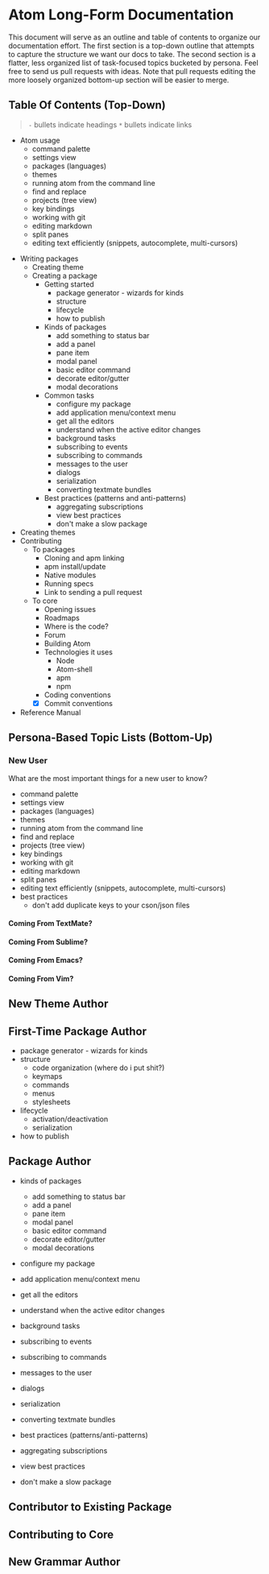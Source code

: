# Atom Long-Form Documentation

This document will serve as an outline and table of contents to organize our documentation effort. The first section is a top-down outline that attempts to capture the structure we want our docs to take. The second section is a flatter, less organized list of task-focused topics bucketed by persona. Feel free to send us pull requests with ideas. Note that pull requests editing the more loosely organized bottom-up section will be easier to merge.

## Table Of Contents (Top-Down)

> `-` bullets indicate headings
> `*` bullets indicate links

- Atom usage
  * command palette
  * settings view
  * packages (languages)
  * themes
  * running atom from the command line
  * find and replace
  * projects (tree view)
  * key bindings
  * working with git
  * editing markdown
  * split panes
  * editing text efficiently (snippets, autocomplete, multi-cursors)
* Writing packages
  * Creating theme
  * Creating a package
    * Getting started
      * package generator - wizards for kinds
      * structure
      * lifecycle
      * how to publish
    * Kinds of packages
      * add something to status bar
      * add a panel
      * pane item
      * modal panel
      * basic editor command
      * decorate editor/gutter
      * modal decorations
    * Common tasks
      * configure my package
      * add application menu/context menu
      * get all the editors
      * understand when the active editor changes
      * background tasks
      * subscribing to events
      * subscribing to commands
      * messages to the user
      * dialogs
      * serialization
      * converting textmate bundles
    * Best practices (patterns and anti-patterns)
      * aggregating subscriptions
      * view best practices
      * don't make a slow package
* Creating themes
* Contributing
  * To packages
    * Cloning and apm linking
    * apm install/update
    * Native modules
    * Running specs
    * Link to sending a pull request
  * To core
    * Opening issues
    * Roadmaps
    * Where is the code?
    * Forum
    * Building Atom
    * Technologies it uses
      * Node
      * Atom-shell
      * apm
      * npm
    * Coding conventions
    * [x] Commit conventions
* Reference Manual

## Persona-Based Topic Lists (Bottom-Up)

### New User

What are the most important things for a new user to know?

* command palette
* settings view
* packages (languages)
* themes
* running atom from the command line
* find and replace
* projects (tree view)
* key bindings
* working with git
* editing markdown
* split panes
* editing text efficiently (snippets, autocomplete, multi-cursors)
* best practices
  * don't add duplicate keys to your cson/json files

#### Coming From TextMate?
#### Coming From Sublime?
#### Coming From Emacs?
#### Coming From Vim?

## New Theme Author

## First-Time Package Author

* package generator - wizards for kinds
* structure
  * code organization (where do i put shit?)
  * keymaps
  * commands
  * menus
  * stylesheets
* lifecycle
  * activation/deactivation
  * serialization
* how to publish

## Package Author

* kinds of packages
  * add something to status bar
  * add a panel
  * pane item
  * modal panel
  * basic editor command
  * decorate editor/gutter
  * modal decorations

* configure my package
* add application menu/context menu
* get all the editors
* understand when the active editor changes
* background tasks
* subscribing to events
* subscribing to commands
* messages to the user
* dialogs
* serialization
* converting textmate bundles

* best practices (patterns/anti-patterns)
* aggregating subscriptions
* view best practices
* don't make a slow package

## Contributor to Existing Package

## Contributing to Core

## New Grammar Author
